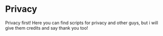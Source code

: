 # Privacy
Privacy first! Here you can find scripts for privacy and other guys, but i will give them credits and say thank you too!
